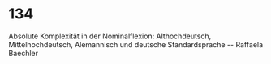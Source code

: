 # 134
Absolute Komplexität in der Nominalflexion: Althochdeutsch, Mittelhochdeutsch, Alemannisch und deutsche Standardsprache --  Raffaela Baechler
